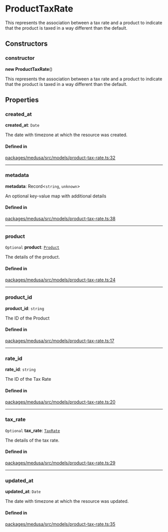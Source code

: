 # ProductTaxRate

This represents the association between a tax rate and a product to indicate that the product is taxed in a way different than the default.

## Constructors

### constructor

**new ProductTaxRate**()

This represents the association between a tax rate and a product to indicate that the product is taxed in a way different than the default.

## Properties

### created\_at

 **created\_at**: `Date`

The date with timezone at which the resource was created.

#### Defined in

[packages/medusa/src/models/product-tax-rate.ts:32](https://github.com/medusajs/medusa/blob/3d9f5ae63/packages/medusa/src/models/product-tax-rate.ts#L32)

___

### metadata

 **metadata**: Record<`string`, `unknown`\>

An optional key-value map with additional details

#### Defined in

[packages/medusa/src/models/product-tax-rate.ts:38](https://github.com/medusajs/medusa/blob/3d9f5ae63/packages/medusa/src/models/product-tax-rate.ts#L38)

___

### product

 `Optional` **product**: [`Product`](Product.md)

The details of the product.

#### Defined in

[packages/medusa/src/models/product-tax-rate.ts:24](https://github.com/medusajs/medusa/blob/3d9f5ae63/packages/medusa/src/models/product-tax-rate.ts#L24)

___

### product\_id

 **product\_id**: `string`

The ID of the Product

#### Defined in

[packages/medusa/src/models/product-tax-rate.ts:17](https://github.com/medusajs/medusa/blob/3d9f5ae63/packages/medusa/src/models/product-tax-rate.ts#L17)

___

### rate\_id

 **rate\_id**: `string`

The ID of the Tax Rate

#### Defined in

[packages/medusa/src/models/product-tax-rate.ts:20](https://github.com/medusajs/medusa/blob/3d9f5ae63/packages/medusa/src/models/product-tax-rate.ts#L20)

___

### tax\_rate

 `Optional` **tax\_rate**: [`TaxRate`](TaxRate.md)

The details of the tax rate.

#### Defined in

[packages/medusa/src/models/product-tax-rate.ts:29](https://github.com/medusajs/medusa/blob/3d9f5ae63/packages/medusa/src/models/product-tax-rate.ts#L29)

___

### updated\_at

 **updated\_at**: `Date`

The date with timezone at which the resource was updated.

#### Defined in

[packages/medusa/src/models/product-tax-rate.ts:35](https://github.com/medusajs/medusa/blob/3d9f5ae63/packages/medusa/src/models/product-tax-rate.ts#L35)
